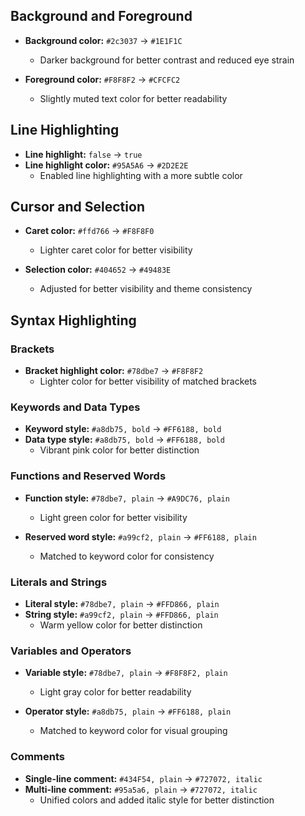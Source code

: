 
## Background and Foreground

- **Background color:** `#2c3037` → `#1E1F1C`
  - Darker background for better contrast and reduced eye strain

- **Foreground color:** `#F8F8F2` → `#CFCFC2`
  - Slightly muted text color for better readability

## Line Highlighting

- **Line highlight:** `false` → `true`
- **Line highlight color:** `#95A5A6` → `#2D2E2E`
  - Enabled line highlighting with a more subtle color

## Cursor and Selection

- **Caret color:** `#ffd766` → `#F8F8F0`
  - Lighter caret color for better visibility

- **Selection color:** `#404652` → `#49483E`
  - Adjusted for better visibility and theme consistency

## Syntax Highlighting

### Brackets

- **Bracket highlight color:** `#78dbe7` → `#F8F8F2`
  - Lighter color for better visibility of matched brackets

### Keywords and Data Types

- **Keyword style:** `#a8db75, bold` → `#FF6188, bold`
- **Data type style:** `#a8db75, bold` → `#FF6188, bold`
  - Vibrant pink color for better distinction

### Functions and Reserved Words

- **Function style:** `#78dbe7, plain` → `#A9DC76, plain`
  - Light green color for better visibility

- **Reserved word style:** `#a99cf2, plain` → `#FF6188, plain`
  - Matched to keyword color for consistency

### Literals and Strings

- **Literal style:** `#78dbe7, plain` → `#FFD866, plain`
- **String style:** `#a99cf2, plain` → `#FFD866, plain`
  - Warm yellow color for better distinction

### Variables and Operators

- **Variable style:** `#78dbe7, plain` → `#F8F8F2, plain`
  - Light gray color for better readability

- **Operator style:** `#a8db75, plain` → `#FF6188, plain`
  - Matched to keyword color for visual grouping

### Comments

- **Single-line comment:** `#434F54, plain` → `#727072, italic`
- **Multi-line comment:** `#95a5a6, plain` → `#727072, italic`
  - Unified colors and added italic style for better distinction
